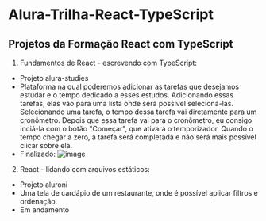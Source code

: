 # Alura-Trilha-React-TypeScript

## Projetos da Formação React com TypeScript

1. Fundamentos de React - escrevendo com TypeScript:
  - Projeto alura-studies
  - Plataforma na qual poderemos adicionar as tarefas que desejamos estudar e o tempo dedicado a esses estudos. Adicionando essas tarefas, elas vão para uma lista onde será possível selecioná-las. Selecionando uma tarefa, o tempo dessa tarefa vai diretamente para um cronômetro. Depois que essa tarefa vai para o cronômetro, eu consigo inciá-la com o botão "Começar", que ativará o temporizador. Quando o tempo chegar a zero, a tarefa será completada e não será mais possível clicar sobre ela.
  - Finalizado:
  ![image](https://user-images.githubusercontent.com/68357388/164280439-70142db6-f00b-4830-9bc8-0a85c3db0961.png)
2. React - lidando com arquivos estáticos:
  - Projeto aluroni
  - Uma tela de cardápio de um restaurante, onde é possível aplicar filtros e ordenação.
  - Em andamento
